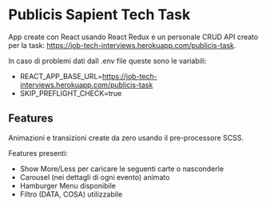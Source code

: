 # Publicis Sapient Tech Task

App create con React usando React Redux e un personale CRUD API creato per la task: https://job-tech-interviews.herokuapp.com/publicis-task.

In caso di problemi dati dall .env file queste sono le variabili:
    <ul>
        <li>REACT_APP_BASE_URL=https://job-tech-interviews.herokuapp.com/publicis-task</li>
        <li>SKIP_PREFLIGHT_CHECK=true</li>
    </ul>

## Features
Animazioni e transizioni create da zero usando il pre-processore SCSS.

Features presenti:
    <ul>
        <li>Show More/Less per caricare le seguenti carte o nasconderle</li>
        <li>Carousel (nei dettagli di ogni evento) animato</li>
        <li>Hamburger Menu disponibile</li>
        <li>Filtro (DATA, COSA) utilizzabile</li>
    </ul>
